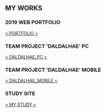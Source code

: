 <h2>MY WORKS</h2>
<h3>2019 WEB PORTFOLIO</h3>
<a href="https://tex9681.github.io/2019portfolio/portfolio/">&gt; PORTFOLIO &lt;</a>
<h3>TEAM PROJECT 'DALDALHAE' PC</h3>
<a href="https://tex9681.github.io/2019portfolio/DAL/DALDALHAE_PC/pc_index.html">&gt; DALDALHAE_PC &lt;</a>
<h3>TEAM PROJECT 'DALDALHAE' MOBILE</h3>
<a href="https://tex9681.github.io/2019portfolio/DAL/DALDALHAE_MB_edit/m_index.html">&gt; DALDALHAE_MOBILE &lt;</a>
<h3>STUDY SITE</h3>
<a href="https://tex9681.github.io/nyam/html/">&gt; MY STUDY &lt;</a>
